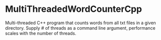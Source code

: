 # MultiThreadedWordCounterCpp
Multi-threaded C++ program that counts words from all txt files in a given directory. Supply # of threads as a command line argument, performance scales with the number of threads.
